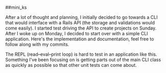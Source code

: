 ##mini_ks

After a lot of thought and planning, I initially decided to go towards a CLI that would interface with a Rails API (the storage and validations would come easily). I started test driving the API to create projects on Sunday. After I woke up on Monday, I decided to start over with a simple CLI application. Here's the implementation and documentation, feel free to follow along with my commits. 

The REPL (read–eval–print loop) is hard to test in an application like this. Something I've been focusing on is getting parts out of the main CLI class as quickly as possible so that other unit tests can come about.
